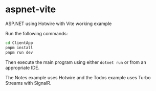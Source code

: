 # aspnet-vite
ASP.NET using Hotwire with Vite working example

Run the following commands:

```bash
cd ClientApp
pnpm install
pnpm run dev
```

Then execute the main program using either ```dotnet run``` or from an appropriate IDE.

The Notes example uses Hotwire and the Todos example uses Turbo Streams with SignalR.
